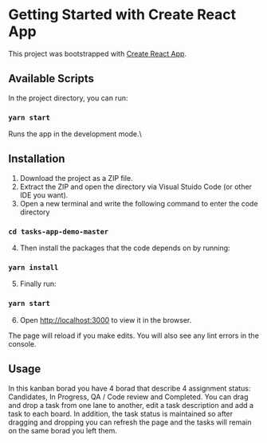 # Getting Started with Create React App

This project was bootstrapped with [Create React App](https://github.com/facebook/create-react-app).

## Available Scripts

In the project directory, you can run:

### `yarn start`

Runs the app in the development mode.\


## Installation

1. Download the project as a ZIP file.
2. Extract the ZIP and open the directory via Visual Stuido Code (or other IDE you want).
3. Open a new terminal and write the following command to enter the code directory
### `cd tasks-app-demo-master`
4. Then install the packages that the code depends on by running:
### `yarn install`
5. Finally run:
### `yarn start`
6. Open [http://localhost:3000](http://localhost:3000) to view it in the browser.

The page will reload if you make edits.
You will also see any lint errors in the console.

## Usage

In this kanban borad you have 4 borad that describe 4 assignment status: Candidates, In Progress, QA / Code review and Completed.
You can drag and drop a task from one lane to another, edit a task description and add a task to each board.
In addition, the task status is maintained so after dragging and dropping you can refresh the page and the tasks will remain on the same borad you left them.
